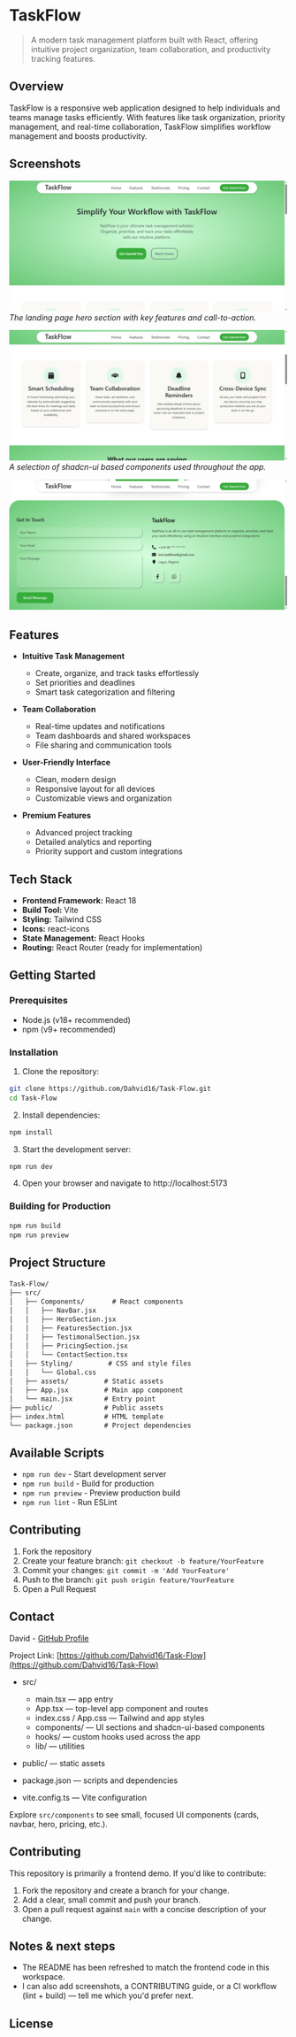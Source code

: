 # TaskFlow

> A modern task management platform built with React, offering intuitive project organization, team collaboration, and productivity tracking features.

## Overview

TaskFlow is a responsive web application designed to help individuals and teams manage tasks efficiently. With features like task organization, priority management, and real-time collaboration, TaskFlow simplifies workflow management and boosts productivity.

## Screenshots

![TaskFlow Hero Section](Screenshots/hero.png)
*The landing page hero section with key features and call-to-action.*

![Component Examples](Screenshots/components.png)
*A selection of shadcn-ui based components used throughout the app.*

![Contact Section](Screenshots/contact.png)

## Features

- **Intuitive Task Management**
  - Create, organize, and track tasks effortlessly
  - Set priorities and deadlines
  - Smart task categorization and filtering

- **Team Collaboration**
  - Real-time updates and notifications
  - Team dashboards and shared workspaces
  - File sharing and communication tools

- **User-Friendly Interface**
  - Clean, modern design
  - Responsive layout for all devices
  - Customizable views and organization

- **Premium Features**
  - Advanced project tracking
  - Detailed analytics and reporting
  - Priority support and custom integrations

## Tech Stack

- **Frontend Framework:** React 18
- **Build Tool:** Vite
- **Styling:** Tailwind CSS
- **Icons:** react-icons
- **State Management:** React Hooks
- **Routing:** React Router (ready for implementation)

## Getting Started

### Prerequisites

- Node.js (v18+ recommended)
- npm (v9+ recommended)

### Installation

1. Clone the repository:
```bash
git clone https://github.com/Dahvid16/Task-Flow.git
cd Task-Flow
```

2. Install dependencies:
```bash
npm install
```

3. Start the development server:
```bash
npm run dev
```

4. Open your browser and navigate to http://localhost:5173

### Building for Production

```bash
npm run build
npm run preview
```

## Project Structure

```
Task-Flow/
├── src/
│   ├── Components/       # React components
│   │   ├── NavBar.jsx
│   │   ├── HeroSection.jsx
│   │   ├── FeaturesSection.jsx
│   │   ├── TestimonalSection.jsx
│   │   ├── PricingSection.jsx
│   │   └── ContactSection.tsx
│   ├── Styling/         # CSS and style files
│   │   └── Global.css
│   ├── assets/         # Static assets
│   ├── App.jsx         # Main app component
│   └── main.jsx        # Entry point
├── public/             # Public assets
├── index.html          # HTML template
└── package.json        # Project dependencies
```

## Available Scripts

- `npm run dev` - Start development server
- `npm run build` - Build for production
- `npm run preview` - Preview production build
- `npm run lint` - Run ESLint

## Contributing

1. Fork the repository
2. Create your feature branch: `git checkout -b feature/YourFeature`
3. Commit your changes: `git commit -m 'Add YourFeature'`
4. Push to the branch: `git push origin feature/YourFeature`
5. Open a Pull Request

## Contact

David - [GitHub Profile](https://github.com/Dahvid16)

Project Link: [https://github.com/Dahvid16/Task-Flow](https://github.com/Dahvid16/Task-Flow)

- src/
	- main.tsx — app entry
	- App.tsx — top-level app component and routes
	- index.css / App.css — Tailwind and app styles
	- components/ — UI sections and shadcn-ui-based components
	- hooks/ — custom hooks used across the app
	- lib/ — utilities

- public/ — static assets
- package.json — scripts and dependencies
- vite.config.ts — Vite configuration

Explore `src/components` to see small, focused UI components (cards, navbar, hero, pricing, etc.).

## Contributing

This repository is primarily a frontend demo. If you'd like to contribute:

1. Fork the repository and create a branch for your change.
2. Add a clear, small commit and push your branch.
3. Open a pull request against `main` with a concise description of your change.

## Notes & next steps

- The README has been refreshed to match the frontend code in this workspace.
- I can also add screenshots, a CONTRIBUTING guide, or a CI workflow (lint + build) — tell me which you'd prefer next.

## License
